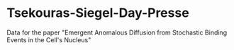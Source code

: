 Tsekouras-Siegel-Day-Presse
===========================

Data for the paper "Emergent Anomalous Diffusion from Stochastic Binding Events in the Cell's Nucleus"
